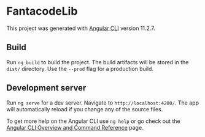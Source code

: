 # FantacodeLib

This project was generated with [Angular CLI](https://github.com/angular/angular-cli) version 11.2.7.

## Build

Run `ng build` to build the project. The build artifacts will be stored in the `dist/` directory. Use the `--prod` flag for a production build.

## Development server

Run `ng serve` for a dev server. Navigate to `http://localhost:4200/`. The app will automatically reload if you change any of the source files.


To get more help on the Angular CLI use `ng help` or go check out the [Angular CLI Overview and Command Reference](https://angular.io/cli) page.
